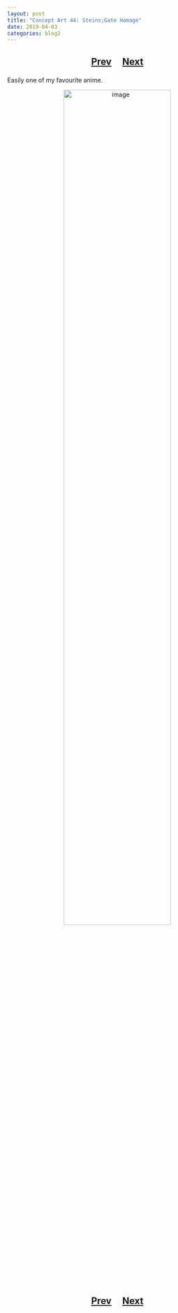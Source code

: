 ```yaml
---
layout: post
title: "Concept Art 44: Steins;Gate Homage"
date: 2019-04-03
categories: blog2
---
```


<h2>
  <p style="text-align:center;">
    <a href="/wingsofthechorus/archive/2019/03/30/conceptart43">Prev</a>
    &nbsp;&nbsp;&nbsp;
    <a href="/wingsofthechorus/archive/2019/04/06/conceptart45">Next</a>
  </p>
</h2>

Easily one of my favourite anime.

<p style="text-align:center;">
  <img src="/wingsofthechorus/images/conceptart/ca44.png" width="70%" alt="image"/>
</p>

<h2>
  <p style="text-align:center;">
    <a href="/wingsofthechorus/archive/2019/03/30/conceptart43">Prev</a>
    &nbsp;&nbsp;&nbsp;
    <a href="/wingsofthechorus/archive/2019/04/06/conceptart45">Next</a>
  </p>
</h2>
